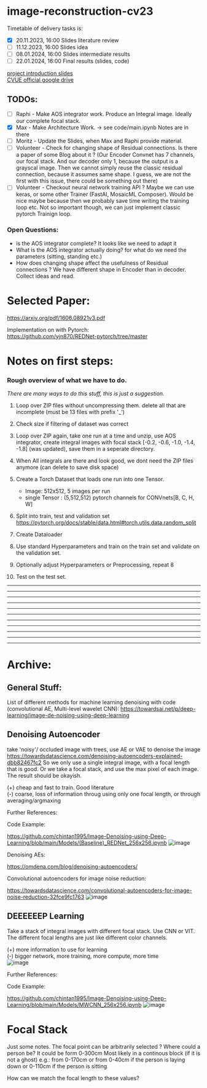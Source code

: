 # image-reconstruction-cv23
Timetable of delivery tasks is:
- [x] 20.11.2023, 16:00 Slides literature review 
- [ ] 11.12.2023, 16:00 Slides idea 
- [ ] 08.01.2024, 16:00 Slides intermediate results  
- [ ] 22.01.2024, 16:00 Final results (slides, code) 

[project introduction slides](https://moodle.jku.at/jku/pluginfile.php/9527377/mod_resource/content/7/Project_Introduction_%28Abbass%29.pdf)  
[CVUE official google drive](https://drive.google.com/drive/folders/1UC6sGGWkRpJjqyYOnqByaa_mxeucFmqJ)

## TODOs:

- [ ] Raphi - Make AOS integrator work. Produce an Integral image. Ideally our complete focal stack.
- [x] Max - Make Architecture Work.  -> see code/main.ipynb Notes are in there
- [ ] Moritz - Update the Slides, when Max and Raphi provide material.
- [ ] Volunteer - Check for changing shape of Residual connections. Is there a paper of some Blog about it ? (Our Encoder Convnet has 7 channels, our focal stack. And our decoder only 1, because the output is a grayscal image. Then we cannot simply reuse the classic residual connection, because it assumes same shape. I guess, we are not the first with this issue, there could be something out there)
- [ ] Volunteer - Checkout neural network training API ? Maybe we can use keras, or some other Trainer (FastAI, MosaicML Composer). Would be nice maybe because then we probably save time writing the training loop etc. Not so important though, we can just implement classic pytorch Trainign loop.

### Open Questions: 
- is the AOS integrator complete? It looks like we need to adapt it
- What is the AOS integrator actually doing? for what do we need the parameters (sitting, standing etc.)
- How does changing shape affect the usefulness of Residual connections ? We have different shape in Encoder than in decoder. Collect ideas and read.

# Selected Paper:
https://arxiv.org/pdf/1606.08921v3.pdf

Implementation on with Pytorch:  
https://github.com/yjn870/REDNet-pytorch/tree/master

# Notes on first steps:

### Rough overview of what we have to do.
*There are many ways to do this stuff, this is just a suggestion.*

1. Loop over ZIP files without uncompressing them. 
delete all that are incomplete (must be 13 files with prefix '<BATCH>_<ID>')

2. Check size if filtering of dataset was correct

3. Loop over ZIP again, take one run at a time and unzip, use AOS integrator, create integral images with focal stack [-0.2, -0.6, -1.0, -1.4, -1.8] (was updated), save them in a seperate directory.

4. When All integrals are there and look good, we dont need the ZIP files anymore (can delete to save disk space)

5. Create a Torch Dataset that loads one run into one Tensor.
    - Image: 512x512, 5 images per run
    - single Tensor : (5,512,512)            pytorch channels for CONVnets[B, C, H, W]

6. Split into train, test and validation set
    https://pytorch.org/docs/stable/data.html#torch.utils.data.random_split

7. Create Dataloader

8. Use standard Hyperparameters and train on the train set and validate on the validation set.

9. Optionally adjust Hyperparameters or Preprocessing, repeat 8

10. Test on the test set.


---
---
---
---
---
---
---
---
---
---
---


# Archive:

## General Stuff:
List of different methods for machine learning denoising with code (convolutional AE, Multi-level wavelet CNN): 
https://towardsai.net/p/deep-learning/image-de-noising-using-deep-learning


## Denoising Autoencoder
take 'noisy'/ occluded image with trees, use AE or VAE to denoise the image https://towardsdatascience.com/denoising-autoencoders-explained-dbb82467fc2
So we only use a single integral image, with a focal length that is good. Or we take a focal stack, and use the max pixel of each image. The result should be okayish.

(+) cheap and fast to train. Good literature  
(-) coarse, loss of information throug using only one focal length, or through averaging/argmaxing  

Further References: 

Code Example:

https://github.com/chintan1995/Image-Denoising-using-Deep-Learning/blob/main/Models/(Baseline)_REDNet_256x256.ipynb
![image](https://github.com/mx-mn/image-reconstruction-cv23/assets/95431396/7af6449b-e540-496a-929e-71c8a442149b)

Denoising AEs:

https://omdena.com/blog/denoising-autoencoders/

Convolutional autoencoders for image noise reduction:

https://towardsdatascience.com/convolutional-autoencoders-for-image-noise-reduction-32fce9fc1763
![image](https://github.com/mx-mn/image-reconstruction-cv23/assets/95431396/10885e18-36d9-41b0-a1fc-e8faf87aa109)

## DEEEEEEP Learning
Take a stack of integral images with different focal stack. Use CNN or VIT. The different focal lengths are just like different color channels. 

(+) more information to use for learning  
(-) bigger network, more training, more compute, more time  
![image](https://github.com/mx-mn/image-reconstruction-cv23/assets/68200625/840d89f7-0bd2-4ee7-8e5f-6a3ded49e39b)

Further References:

Code Example:

https://github.com/chintan1995/Image-Denoising-using-Deep-Learning/blob/main/Models/MWCNN_256x256.ipynb
![image](https://github.com/mx-mn/image-reconstruction-cv23/assets/95431396/22939360-4a5c-4cc5-87c7-79018aeccfb2)

# Focal Stack
Just some notes.
The focal point can be arbitrarily selected ? 
Where could a person be?
It could be form 0-300cm 
Most likely in a continous block (if it is not a ghost) e.g.: from 0-170cm or from 0-40cm if the person is laying down or 0-110cm if the person is sitting

How can we match the focal length to these values? 
